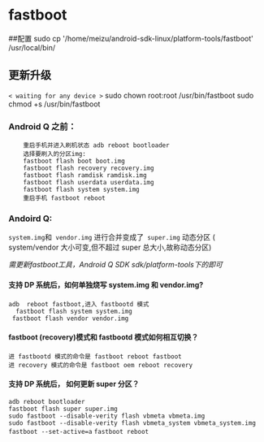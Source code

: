 # fastboot

##配置
	sudo cp '/home/meizu/android-sdk-linux/platform-tools/fastboot'  /usr/local/bin/


## 更新升级
`< waiting for any device >`
sudo chown root:root /usr/bin/fastboot
sudo chmod +s /usr/bin/fastboot
### Android Q 之前：

        重启手机并进入刷机状态 adb reboot bootloader
        选择要刷入的分区img:
		fastboot flash boot boot.img
		fastboot flash recovery recovery.img
		fastboot flash ramdisk ramdisk.img
		fastboot flash userdata userdata.img
		fastboot flash system system.img
        重启手机 fastboot reboot 
        
### Andoird Q:
`system.img`和` vendor.img` 进行合并变成了` super.img` 动态分区  ( system/vendor 大小可变,但不超过 super 总大小,故称动态分区)

_需更新fastboot工具，Android Q SDK sdk/platform-tools下的即可_

#### 支持 DP 系统后，如何单独烧写 system.img 和 vendor.img?
`adb  reboot fastboot,进入 fastbootd 模式`  
 `  fastboot flash system system.img`  
 ` fastboot flash vendor vendor.img`
                     
#### fastboot (recovery)模式和 fastbootd 模式如何相互切换？
 `进 fastbootd 模式的命令是 fastboot reboot fastboot`  
 `进 recovery 模式的命令是 fastboot oem reboot recovery`
 
#### 支持 DP 系统后， 如何更新 super 分区？
`adb reboot bootloader`  
`fastboot flash super super.img`  
`sudo fastboot --disable-verity flash vbmeta vbmeta.img`  
`sudo fastboot --disable-verity flash vbmeta_system vbmeta_system.img`  
`fastboot --set-active=a`
`fastboot reboot`
